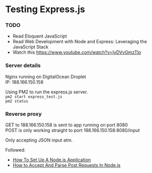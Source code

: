 # Testing Express.js

### TODO
- Read Eloquent JavaScript
- Read Web Development with Node and Express: Leveraging the JavaScript Stack
- Watch this https://www.youtube.com/watch?v=IyDVvGmzTlo

### Server details
Nginx running on DigitalOcean Droplet  
IP: 188.166.150.158  

Using PM2 to run the express.js server.  
`pm2 start express_test.js`  
`pm2 status`  


### Reverse proxy  
GET to 188.166.150.158 is sent to app running on port 8080  
POST is only working straight to port 188.166.150.158:8080/input  

Only accepting JSON input atm.  

Followed:
- [How To Set Up A Node.js Application](https://www.digitalocean.com/community/tutorials/how-to-set-up-a-node-js-application-for-production-on-ubuntu-16-04)
- [How to Accept And Parse Post Requests In Node.js](https://www.kompulsa.com/how-to-accept-and-parse-post-requests-in-node-js/)
